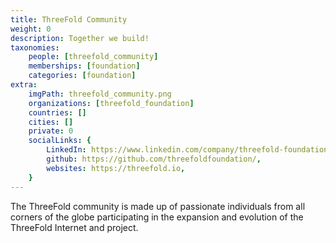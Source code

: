```yaml
---
title: ThreeFold Community
weight: 0
description: Together we build!
taxonomies:
    people: [threefold_community]
    memberships: [foundation]
    categories: [foundation]
extra:
    imgPath: threefold_community.png
    organizations: [threefold_foundation]
    countries: []
    cities: []
    private: 0
    socialLinks: {
        LinkedIn: https://www.linkedin.com/company/threefold-foundation,
        github: https://github.com/threefoldfoundation/,
        websites: https://threefold.io,
    }
---
```

The ThreeFold community is made up of passionate individuals from all corners of the globe participating in the expansion and evolution of the ThreeFold Internet and project.
